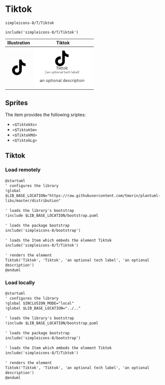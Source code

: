 # Tiktok


```text
simpleicons-8/T/Tiktok
```

```text
include('simpleicons-8/T/Tiktok')
```



| Illustration | Tiktok |
| :---: | :---: |
| ![illustration for Illustration](../../simpleicons-8/T/Tiktok.png) | ![illustration for Tiktok](../../simpleicons-8/T/Tiktok.Local.png) |



## Sprites
The item provides the following sriptes:

- `<$TiktokXs>`
- `<$TiktokSm>`
- `<$TiktokMd>`
- `<$TiktokLg>`





## Tiktok

### Load remotely
```plantuml
@startuml
' configures the library
!global $LIB_BASE_LOCATION="https://raw.githubusercontent.com/tmorin/plantuml-libs/master/distribution"

' loads the library's bootstrap
!include $LIB_BASE_LOCATION/bootstrap.puml

' loads the package bootstrap
include('simpleicons-8/bootstrap')

' loads the Item which embeds the element Tiktok
include('simpleicons-8/T/Tiktok')

' renders the element
Tiktok('Tiktok', 'Tiktok', 'an optional tech label', 'an optional description')
@enduml
```

### Load locally
```plantuml
@startuml
' configures the library
!global $INCLUSION_MODE="local"
!global $LIB_BASE_LOCATION="../.."

' loads the library's bootstrap
!include $LIB_BASE_LOCATION/bootstrap.puml

' loads the package bootstrap
include('simpleicons-8/bootstrap')

' loads the Item which embeds the element Tiktok
include('simpleicons-8/T/Tiktok')

' renders the element
Tiktok('Tiktok', 'Tiktok', 'an optional tech label', 'an optional description')
@enduml
```

